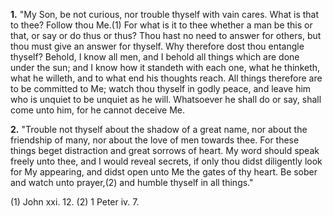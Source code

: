 **1.** "My Son, be not curious, nor trouble thyself with vain cares. What is that to thee? Follow thou Me.(1) For what is it to thee whether a man be this or that, or say or do thus or thus? Thou hast no need to answer for others, but thou must give an answer for thyself. Why therefore dost thou entangle thyself? Behold, I know all men, and I behold all things which are done under the sun; and I know how it standeth with each one, what he thinketh, what he willeth, and to what end his thoughts reach. All things therefore are to be committed to Me; watch thou thyself in godly peace, and leave him who is unquiet to be unquiet as he will. Whatsoever he shall do or say, shall come unto him, for he cannot deceive Me.

**2.** "Trouble not thyself about the shadow of a great name, nor about the friendship of many, nor about the love of men towards thee. For these things beget distraction and great sorrows of heart. My word should speak freely unto thee, and I would reveal secrets, if only thou didst diligently look for My appearing, and didst open unto Me the gates of thy heart. Be sober and watch unto prayer,(2) and humble thyself in all things."

\(1\) John xxi. 12. (2) 1 Peter iv. 7.

